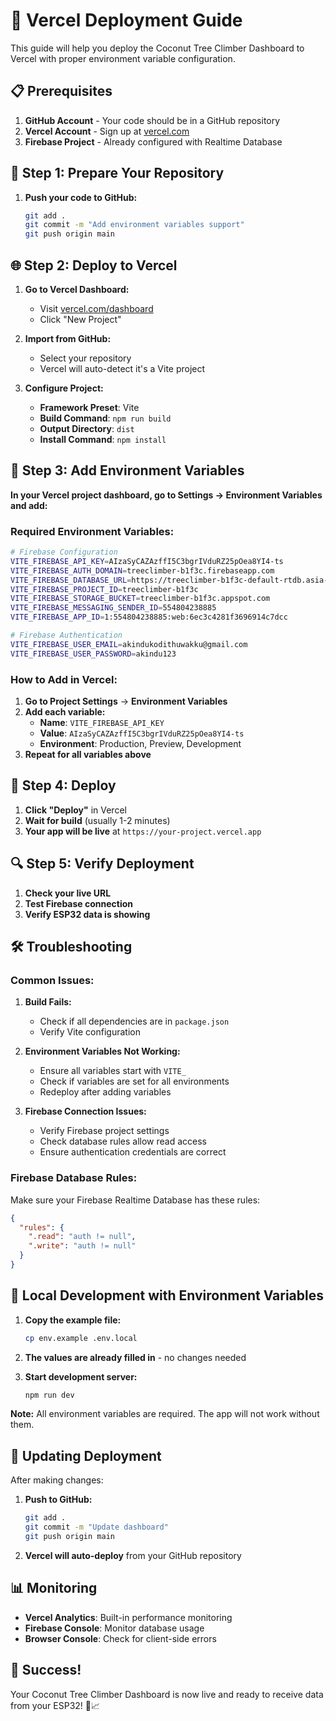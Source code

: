 # 🚀 Vercel Deployment Guide

This guide will help you deploy the Coconut Tree Climber Dashboard to Vercel with proper environment variable configuration.

## 📋 Prerequisites

1. **GitHub Account** - Your code should be in a GitHub repository
2. **Vercel Account** - Sign up at [vercel.com](https://vercel.com)
3. **Firebase Project** - Already configured with Realtime Database

## 🔧 Step 1: Prepare Your Repository

1. **Push your code to GitHub:**
   ```bash
   git add .
   git commit -m "Add environment variables support"
   git push origin main
   ```

## 🌐 Step 2: Deploy to Vercel

1. **Go to Vercel Dashboard:**

   - Visit [vercel.com/dashboard](https://vercel.com/dashboard)
   - Click "New Project"

2. **Import from GitHub:**

   - Select your repository
   - Vercel will auto-detect it's a Vite project

3. **Configure Project:**
   - **Framework Preset**: Vite
   - **Build Command**: `npm run build`
   - **Output Directory**: `dist`
   - **Install Command**: `npm install`

## 🔐 Step 3: Add Environment Variables

**In your Vercel project dashboard, go to Settings → Environment Variables and add:**

### Required Environment Variables:

```bash
# Firebase Configuration
VITE_FIREBASE_API_KEY=AIzaSyCAZAzffI5C3bgrIVduRZ25pOea8YI4-ts
VITE_FIREBASE_AUTH_DOMAIN=treeclimber-b1f3c.firebaseapp.com
VITE_FIREBASE_DATABASE_URL=https://treeclimber-b1f3c-default-rtdb.asia-southeast1.firebasedatabase.app
VITE_FIREBASE_PROJECT_ID=treeclimber-b1f3c
VITE_FIREBASE_STORAGE_BUCKET=treeclimber-b1f3c.appspot.com
VITE_FIREBASE_MESSAGING_SENDER_ID=554804238885
VITE_FIREBASE_APP_ID=1:554804238885:web:6ec3c4281f3696914c7dcc

# Firebase Authentication
VITE_FIREBASE_USER_EMAIL=akindukodithuwakku@gmail.com
VITE_FIREBASE_USER_PASSWORD=akindu123
```

### How to Add in Vercel:

1. **Go to Project Settings** → **Environment Variables**
2. **Add each variable:**
   - **Name**: `VITE_FIREBASE_API_KEY`
   - **Value**: `AIzaSyCAZAzffI5C3bgrIVduRZ25pOea8YI4-ts`
   - **Environment**: Production, Preview, Development
3. **Repeat for all variables above**

## 🎯 Step 4: Deploy

1. **Click "Deploy"** in Vercel
2. **Wait for build** (usually 1-2 minutes)
3. **Your app will be live** at `https://your-project.vercel.app`

## 🔍 Step 5: Verify Deployment

1. **Check your live URL**
2. **Test Firebase connection**
3. **Verify ESP32 data is showing**

## 🛠️ Troubleshooting

### Common Issues:

1. **Build Fails:**

   - Check if all dependencies are in `package.json`
   - Verify Vite configuration

2. **Environment Variables Not Working:**

   - Ensure all variables start with `VITE_`
   - Check if variables are set for all environments
   - Redeploy after adding variables

3. **Firebase Connection Issues:**
   - Verify Firebase project settings
   - Check database rules allow read access
   - Ensure authentication credentials are correct

### Firebase Database Rules:

Make sure your Firebase Realtime Database has these rules:

```json
{
  "rules": {
    ".read": "auth != null",
    ".write": "auth != null"
  }
}
```

## 📱 Local Development with Environment Variables

1. **Copy the example file:**

   ```bash
   cp env.example .env.local
   ```

2. **The values are already filled in** - no changes needed

3. **Start development server:**
   ```bash
   npm run dev
   ```

**Note:** All environment variables are required. The app will not work without them.

## 🔄 Updating Deployment

After making changes:

1. **Push to GitHub:**

   ```bash
   git add .
   git commit -m "Update dashboard"
   git push origin main
   ```

2. **Vercel will auto-deploy** from your GitHub repository

## 📊 Monitoring

- **Vercel Analytics**: Built-in performance monitoring
- **Firebase Console**: Monitor database usage
- **Browser Console**: Check for client-side errors

## 🎉 Success!

Your Coconut Tree Climber Dashboard is now live and ready to receive data from your ESP32! 🌴📈
